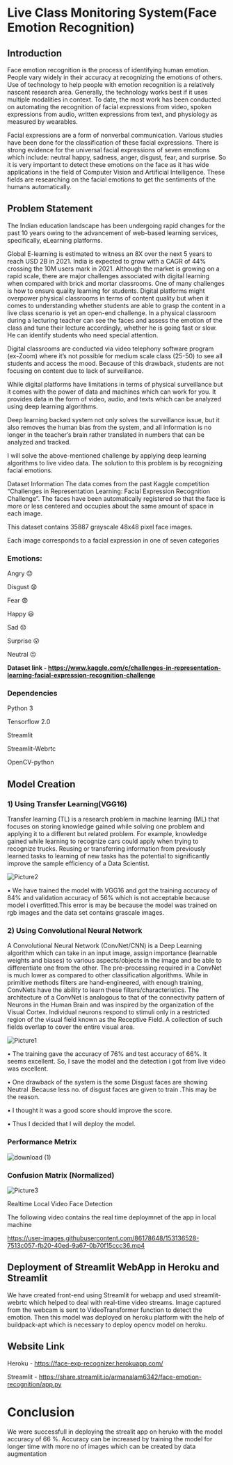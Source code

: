 # Live Class Monitoring System(Face Emotion Recognition)

## Introduction

Face emotion recognition is the process of identifying human emotion. People vary widely in their accuracy at recognizing the emotions of others. Use of technology to help people with emotion recognition is a relatively nascent research area. Generally, the technology works best if it uses multiple modalities in context. To date, the most work has been conducted on automating the recognition of facial expressions from video, spoken expressions from audio, written expressions from text, and physiology as measured by wearables.

Facial expressions are a form of nonverbal communication. Various studies have been done for the classification of these facial expressions. There is strong evidence for the universal facial expressions of seven emotions which include: neutral happy, sadness, anger, disgust, fear, and surprise. So it is very important to detect these emotions on the face as it has wide applications in the field of Computer Vision and Artificial Intelligence. These fields are researching on the facial emotions to get the sentiments of the humans automatically.

## Problem Statement

The Indian education landscape has been undergoing rapid changes for the past 10 years owing to the advancement of web-based learning services, specifically, eLearning platforms.

Global E-learning is estimated to witness an 8X over the next 5 years to reach USD 2B in 2021. India is expected to grow with a CAGR of 44% crossing the 10M users mark in 2021. Although the market is growing on a rapid scale, there are major challenges associated with digital learning when compared with brick and mortar classrooms. One of many challenges is how to ensure quality learning for students. Digital platforms might overpower physical classrooms in terms of content quality but when it comes to understanding whether students are able to grasp the content in a live class scenario is yet an open-end challenge. In a physical classroom during a lecturing teacher can see the faces and assess the emotion of the class and tune their lecture accordingly, whether he is going fast or slow. He can identify students who need special attention.

Digital classrooms are conducted via video telephony software program (ex-Zoom) where it’s not possible for medium scale class (25-50) to see all students and access the mood. Because of this drawback, students are not focusing on content due to lack of surveillance.

While digital platforms have limitations in terms of physical surveillance but it comes with the power of data and machines which can work for you. It provides data in the form of video, audio, and texts which can be analyzed using deep learning algorithms.

Deep learning backed system not only solves the surveillance issue, but it also removes the human bias from the system, and all information is no longer in the teacher’s brain rather translated in numbers that can be analyzed and tracked.

I will solve the above-mentioned challenge by applying deep learning algorithms to live video data. The solution to this problem is by recognizing facial emotions.

Dataset Information
The data comes from the past Kaggle competition “Challenges in Representation Learning: Facial Expression Recognition Challenge”. The faces have been automatically registered so that the face is more or less centered and occupies about the same amount of space in each image.

This dataset contains 35887 grayscale 48x48 pixel face images.

Each image corresponds to a facial expression in one of seven categories

### Emotions:

Angry 😠

Disgust 😧

Fear 😨

Happy 😃

Sad 😞

Surprise 😮

Neutral 😐

**Dataset link - https://www.kaggle.com/c/challenges-in-representation-learning-facial-expression-recognition-challenge**


### Dependencies

Python 3

Tensorflow 2.0

Streamlit

Streamlit-Webrtc

OpenCV-python

## Model Creation

### 1) Using Transfer Learning(VGG16)

Transfer learning (TL) is a research problem in machine learning (ML) that focuses on storing knowledge gained while solving one problem and applying it to a different but related problem. For example, knowledge gained while learning to recognize cars could apply when trying to recognize trucks. Reusing or transferring information from previously learned tasks to learning of new tasks has the potential to significantly improve the sample efficiency of a Data Scientist.

![Picture2](https://user-images.githubusercontent.com/86178648/153134977-68ec03b0-8ef7-4831-9611-7f28aa654656.png)


• We have trained the model with VGG16 and got the training accuracy of 84% and validation accuracy of 56% which is not acceptable because model i overfitted.This error is may be because the model was trained on rgb images and the data set contains grascale images.

### 2) Using Convolutional Neural Network

A Convolutional Neural Network (ConvNet/CNN) is a Deep Learning algorithm which can take in an input image, assign importance (learnable weights and biases) to various aspects/objects in the image and be able to differentiate one from the other. The pre-processing required in a ConvNet is much lower as compared to other classification algorithms. While in primitive methods filters are hand-engineered, with enough training, ConvNets have the ability to learn these filters/characteristics. The architecture of a ConvNet is analogous to that of the connectivity pattern of Neurons in the Human Brain and was inspired by the organization of the Visual Cortex. Individual neurons respond to stimuli only in a restricted region of the visual field known as the Receptive Field. A collection of such fields overlap to cover the entire visual area.

![Picture1](https://user-images.githubusercontent.com/86178648/153135030-de8583b8-64b6-4d49-8b8d-f23e149282ed.png)


• The training gave the accuracy of 76% and test accuracy of 66%. It seems excellent. So, I save the model and the detection i got from live video was excellent.

• One drawback of the system is the some Disgust faces are showing Neutral .Because less no. of disgust faces are given to train .This may be the reason.

• I thought it was a good score should improve the score.

• Thus I decided that I will deploy the model.

### Performance Metrix

![download (1)](https://user-images.githubusercontent.com/86178648/153135273-eed7c03d-bc85-4653-a7b3-25c613da5bee.png)


### Confusion Matrix (Normalized)

![Picture3](https://user-images.githubusercontent.com/86178648/153135404-2d2d9e0f-1507-4aae-849c-70702275f4a0.png)


Realtime Local Video Face Detection

The following video contains the real time deploymnet of the app in local machine


https://user-images.githubusercontent.com/86178648/153136528-7513c057-fb20-40ed-9a67-0b70f15ccc36.mp4


## Deployment of Streamlit WebApp in Heroku and Streamlit

We have created front-end using Streamlit for webapp and used streamlit-webrtc which helped to deal with real-time video streams. Image captured from the webcam is sent to VideoTransformer function to detect the emotion. Then this model was deployed on heroku platform with the help of buildpack-apt which is necessary to deploy opencv model on heroku.

## Website	Link

Heroku - 	https://face-exp-recognizer.herokuapp.com/


Streamlit - 	https://share.streamlit.io/armanalam6342/face-emotion-recognition/app.py


# Conclusion
We were successfull in deploying the strealit app on heruko with the model accuracy of 66 %.
Accuracy can be increased by training the model for longer time with more no of images which can be created by data augmentation
